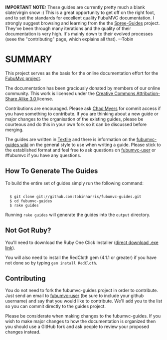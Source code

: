 **IMPORTANT NOTE:** These guides are currently pretty much a blank slate/virgin snow :) This is a great opportunity to get off on the right foot, and to set the standards for excellent quality FubuMVC documentation. I strongly suggest browsing and learning from the the [Spree-Guides](http://spreecommerce.com/documentation/) project. They've been through many iterations and the quality of their documentation is very high. It's mainly down to their evolved processes (seee the "contributing" page, which explains all that). --Tobin

SUMMARY
=======

This project serves as the basis for the online documentation effort for the [FubuMvc project](http://fubumvc.com).  

The documentation has been graciously donated by members of our online community.  This work is licensed under the [Creative Commons Attribution-Share Alike 3.0 ](http://creativecommons.org/licenses/by-sa/3.0/) license.  

Contributions are encouraged.  Please ask [Chad Myers](http://www.lostechies.com/blogs/chad_myers/) for commit access if you have something to contribute.  If you are thinking about a new guide or major changes to the organisation of the existing guides, please be courteous and do this in your own fork so it can be discussed before merging. 
                                                   
The guides are written in [Textile]() and there is information on the [fubumvc-guides wiki](http://wiki.github.com/tobinharris/fubumvc-guides) on the general style to use when writing a guide.  Please stick to the established format and feel free to ask questions on [fubumvc-user](http://groups.google.com/group/fubumvc-devel) or #fubumvc if you have any questions. 

## How To Generate The Guides

To build the entire set of guides simply run the following command:

<pre><code>
  $ git clone git://github.com:tobinharris/fubumvc-guides.git
  $ cd fubumvc-guides
  $ rake guides
</code></pre>

Running `rake guides` will generate the guides into the `output` directory.

## Not Got Ruby?

You'll need to download the Ruby One Click Installer ([direct download .exe link](http://rubyforge.org/frs/download.php/29263/ruby186-26.exe)).
            
You will also need to install the RedCloth gem (4.1.1 or greater) if you have not done so by typing `gem install RedCloth`.  

## Contributing

You do not need to fork the fubumvc-guides project in order to contribute.  Just send an email to [fubumvc-user](http://groups.google.com/group/fubumvc-devel) (be sure to include your github username) and say that you would like to contribute.  We'll add you to the list so you can commit directly to the guides project.  

Please be considerate when making changes to the fubumvc-guides.  If you wish to make major changes to how the documentation is organized then you should use a GitHub fork and ask people to review your proposed changes instead.
